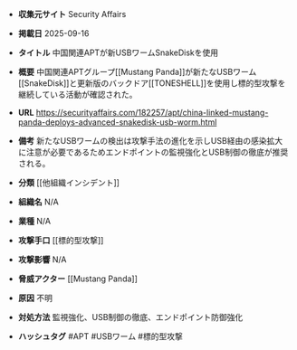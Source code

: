 - **収集元サイト**
Security Affairs

- **掲載日**
2025-09-16

- **タイトル**
中国関連APTが新USBワームSnakeDiskを使用

- **概要**
中国関連APTグループ[[Mustang Panda]]が新たなUSBワーム[[SnakeDisk]]と更新版のバックドア[[TONESHELL]]を使用し標的型攻撃を継続している活動が確認された。

- **URL**
https://securityaffairs.com/182257/apt/china-linked-mustang-panda-deploys-advanced-snakedisk-usb-worm.html

- **備考**
新たなUSBワームの検出は攻撃手法の進化を示しUSB経由の感染拡大に注意が必要であるためエンドポイントの監視強化とUSB制御の徹底が推奨される。

- **分類**
[[他組織インシデント]]

- **組織名**
N/A

- **業種**
N/A

- **攻撃手口**
[[標的型攻撃]]

- **攻撃影響**
N/A

- **脅威アクター**
[[Mustang Panda]]

- **原因**
不明

- **対処方法**
監視強化、USB制御の徹底、エンドポイント防御強化

- **ハッシュタグ**
#APT #USBワーム #標的型攻撃

